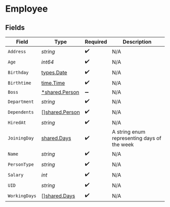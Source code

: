 # Employee


## Fields

| Field                                                   | Type                                                    | Required                                                | Description                                             |
| ------------------------------------------------------- | ------------------------------------------------------- | ------------------------------------------------------- | ------------------------------------------------------- |
| `Address`                                               | *string*                                                | :heavy_check_mark:                                      | N/A                                                     |
| `Age`                                                   | *int64*                                                 | :heavy_check_mark:                                      | N/A                                                     |
| `Birthday`                                              | [types.Date](../../../types/date.md)                    | :heavy_check_mark:                                      | N/A                                                     |
| `Birthtime`                                             | [time.Time](https://pkg.go.dev/time#Time)               | :heavy_check_mark:                                      | N/A                                                     |
| `Boss`                                                  | [*shared.Person](../../../pkg/models/shared/person.md)  | :heavy_minus_sign:                                      | N/A                                                     |
| `Department`                                            | *string*                                                | :heavy_check_mark:                                      | N/A                                                     |
| `Dependents`                                            | [][shared.Person](../../../pkg/models/shared/person.md) | :heavy_check_mark:                                      | N/A                                                     |
| `HiredAt`                                               | *string*                                                | :heavy_check_mark:                                      | N/A                                                     |
| `JoiningDay`                                            | [shared.Days](../../../pkg/models/shared/days.md)       | :heavy_check_mark:                                      | A string enum representing days of the week             |
| `Name`                                                  | *string*                                                | :heavy_check_mark:                                      | N/A                                                     |
| `PersonType`                                            | *string*                                                | :heavy_check_mark:                                      | N/A                                                     |
| `Salary`                                                | *int*                                                   | :heavy_check_mark:                                      | N/A                                                     |
| `UID`                                                   | *string*                                                | :heavy_check_mark:                                      | N/A                                                     |
| `WorkingDays`                                           | [][shared.Days](../../../pkg/models/shared/days.md)     | :heavy_check_mark:                                      | N/A                                                     |